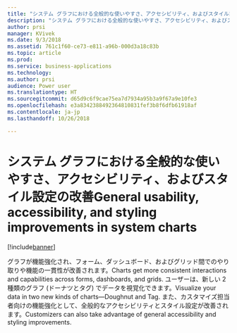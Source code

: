 ```yaml
---
title: "システム グラフにおける全般的な使いやすさ、アクセシビリティ、およびスタイル設定の改善"
description: "システム グラフにおける全般的な使いやすさ、アクセシビリティ、およびスタイル設定の改善"
author: prsi
manager: KVivek
ms.date: 9/3/2018
ms.assetid: 761c1f60-ce73-e811-a96b-000d3a18c83b
ms.topic: article
ms.prod: 
ms.service: business-applications
ms.technology: 
ms.author: prsi
audience: Power user
ms.translationtype: HT
ms.sourcegitcommit: d65d9c6f9cae75ea7d7934a95b3a9f67a9e10fe3
ms.openlocfilehash: e3a8342388492364810831fef3b8f6dfb61918af
ms.contentlocale: ja-jp
ms.lasthandoff: 10/26/2018

---
```

# <a name="general-usability-accessibility-and-styling-improvements-in-system-charts"></a><span data-ttu-id="6e4f2-103">システム グラフにおける全般的な使いやすさ、アクセシビリティ、およびスタイル設定の改善</span><span class="sxs-lookup"><span data-stu-id="6e4f2-103">General usability, accessibility, and styling improvements in system charts</span></span>


[!include[banner](../../includes/banner.md)]

<span data-ttu-id="6e4f2-104">グラフが機能強化され、フォーム、ダッシュボード、およびグリッド間でのやり取りや機能の一貫性が改善されます。</span><span class="sxs-lookup"><span data-stu-id="6e4f2-104">Charts get more consistent interactions and capabilities across forms, dashboards, and grids.</span></span> <span data-ttu-id="6e4f2-105">ユーザーは、新しい 2 種類のグラフ (ドーナツとタグ) でデータを視覚化できます。</span><span class="sxs-lookup"><span data-stu-id="6e4f2-105">Visualize your data in two new kinds of charts—Doughnut and Tag.</span></span> <span data-ttu-id="6e4f2-106">また、カスタマイズ担当者向けの機能強化として、全般的なアクセシビリティとスタイル設定が改善されます。</span><span class="sxs-lookup"><span data-stu-id="6e4f2-106">Customizers can also take advantage of general accessibility and styling improvements.</span></span>

